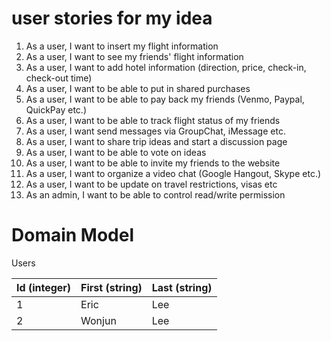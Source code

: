 # user stories for my idea

1. As a user, I want to insert my flight information
2. As a user, I want to see my friends' flight information
3. As a user, I want to add hotel information (direction, price, check-in, check-out time)
4. As a user, I want to be able to put in shared purchases
5. As a user, I want to be able to pay back my friends (Venmo, Paypal, QuickPay etc.)
6. As a user, I want to be able to track flight status of my friends
7. As a user, I want send messages via GroupChat, iMessage etc.
8. As a user, I want to share trip ideas and start a discussion page
9. As a user, I want to be able to vote on ideas
10. As a user, I want to be able to invite my friends to the website
11. As a user, I want to organize a video chat (Google Hangout, Skype etc.)
12. As a user, I want to be update on travel restrictions, visas etc
13. As an admin, I want to be able to control read/write permission

# Domain Model
Users

| Id (integer) | First (string) | Last (string) |
| ------------ | -------------- | ------------- | 
| 1            | Eric           | Lee           |
| 2            | Wonjun         | Lee           |      


